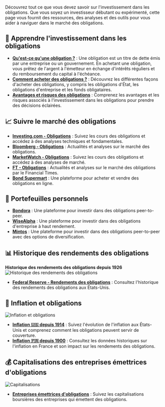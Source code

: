 Découvrez tout ce que vous devez savoir sur l'investissement dans les obligations. Que vous soyez un investisseur débutant ou expérimenté, cette page vous fournit des ressources, des analyses et des outils pour vous aider à naviguer dans le marché des obligations.

## 🏦 Apprendre l'investissement dans les obligations

- **[Qu'est-ce qu'une obligation ?](what-is-bond)** : Une obligation est un titre de dette émis par une entreprise ou un gouvernement. En achetant une obligation, vous prêtez de l'argent à l'émetteur en échange d'intérêts réguliers et du remboursement du capital à l'échéance.
- **[Comment acheter des obligations ?](how-to-buy-bonds)** : Découvrez les différentes façons d'acheter des obligations, y compris les obligations d'État, les obligations d'entreprise et les fonds obligataires.
- **[Avantages et risques des obligations](benefits-risks-bonds)** : Comprenez les avantages et les risques associés à l'investissement dans les obligations pour prendre des décisions éclairées.

## 📈 Suivre le marché des obligations

- **[Investing.com - Obligations](https://fr.investing.com/rates-bonds)** : Suivez les cours des obligations et accédez à des analyses techniques et fondamentales.
- **[Bloomberg - Obligations](https://www.bloomberg.com/markets/rates-bonds)** : Actualités et analyses sur le marché des obligations.
- **[MarketWatch - Obligations](https://www.marketwatch.com/investing/bond)** : Suivez les cours des obligations et accédez à des analyses de marché.
- **[FT - Obligations](https://www.ft.com/markets/bonds)** : Actualités et analyses sur le marché des obligations par le Financial Times.
- **[Bond Supermart](https://www.bondsupermart.com)** : Une plateforme pour acheter et vendre des obligations en ligne.

## 👝 Portefeuilles personnels

- **[Bondora](https://www.bondora.com)** : Une plateforme pour investir dans des obligations peer-to-peer.
- **[WiseAlpha](https://www.wisealpha.com)** : Une plateforme pour investir dans des obligations d'entreprise à haut rendement.
- **[Mintos](https://www.mintos.com)** : Une plateforme pour investir dans des obligations peer-to-peer avec des options de diversification.

## 📊 Historique des rendements des obligations

**Historique des rendements des obligations depuis 1926**
![Historique des rendements des obligations](https://i.ibb.co/f8c43GS/calcul.png)
- **[Federal Reserve - Rendements des obligations](https://www.federalreserve.gov/datadownload/Choose.aspx?rel=H15)** : Consultez l'historique des rendements des obligations aux États-Unis.

## 🔢 Inflation et obligations

![Inflation et obligations](https://i.ibb.co/KmsRHCY/inflation.png)

- **[Inflation 🇺🇸 depuis 1914](https://www.slickcharts.com/inflation)** : Suivez l'évolution de l'inflation aux États-Unis et comprenez comment les obligations peuvent servir de couverture.
- **[Inflation 🇫🇷 depuis 1900](https://france-inflation.com/)** : Consultez les données historiques sur l'inflation en France et son impact sur les rendements des obligations.

## 💰 Capitalisations des entreprises émettrices d'obligations

![Capitalisations](https://i.ibb.co/XSD5CyC/capi.png)

- **[Entreprises émettrices d'obligations](https://companiesmarketcap.com)** : Suivez les capitalisations boursières des entreprises qui émettent des obligations.